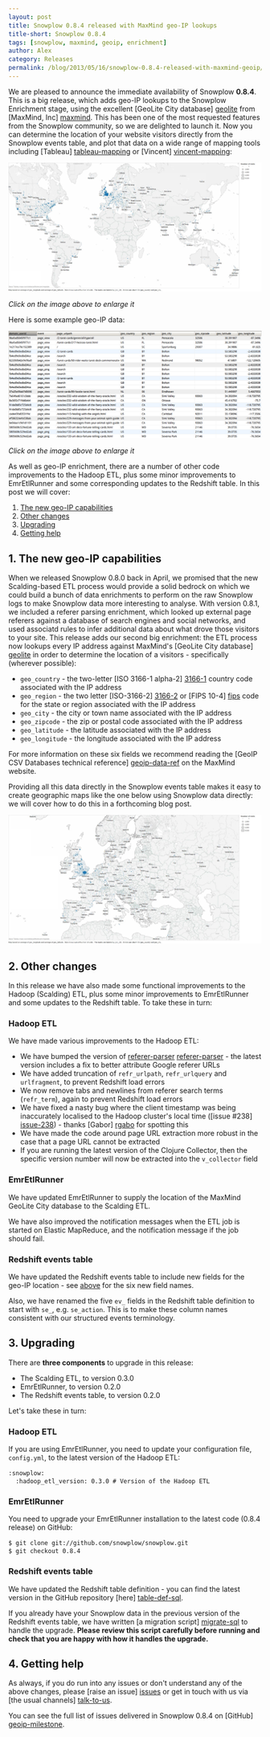 ```yaml
---
layout: post
title: Snowplow 0.8.4 released with MaxMind geo-IP lookups
title-short: Snowplow 0.8.4
tags: [snowplow, maxmind, geoip, enrichment]
author: Alex
category: Releases
permalink: /blog/2013/05/16/snowplow-0.8.4-released-with-maxmind-geoip/
---
```


We are pleased to announce the immediate availability of Snowplow **0.8.4**. This is a big release, which adds geo-IP lookups to the Snowplow Enrichment stage, using the excellent [GeoLite City database] [geolite] from [MaxMind, Inc] [maxmind]. This has been one of the most requested features from the Snowplow community, so we are delighted to launch it. Now you can determine the location of your website visitors directly from the Snowplow events table, and plot that data on a wide range of mapping tools including [Tableau] [tableau-mapping] or [Vincent] [vincent-mapping]:

<a href="/assets/img/blog/2013/05/pbz-global-visitors.jpg"><img src="/assets/img/blog/2013/05/pbz-global-visitors.jpg" /></a>

*Click on the image above to enlarge it*

Here is some example geo-IP data:

<a href="/assets/img/blog/2013/05/geoip-data.png"><img src="/assets/img/blog/2013/05/geoip-data.png" /></a>

*Click on the image above to enlarge it*

As well as geo-IP enrichment, there are a number of other code improvements to the Hadoop ETL, plus some minor improvements to EmrEtlRunner and some corresponding updates to the Redshift table. In this post we will cover:

1. [The new geo-IP capabilities](/blog/2013/05/16/snowplow-0.8.4-released-with-maxmind-geoip#geoip)
2. [Other changes](/blog/2013/05/16/snowplow-0.8.4-released-with-maxmind-geoip#other-changes)
3. [Upgrading](/blog/2013/05/16/snowplow-0.8.4-released-with-maxmind-geoip#upgrading)
4. [Getting help](/blog/2013/05/16/snowplow-0.8.4-released-with-maxmind-geoip#help)

<!--more-->

<h2><a name="geoip">1. The new geo-IP capabilities</a></h2>

When we released Snowplow 0.8.0 back in April, we promised that the new Scalding-based ETL process would provide a solid bedrock on which we could build a bunch of data enrichments to perform on the raw Snowplow logs to make Snowplow data more interesting to analyse. With version 0.8.1, we included a referer parsing enrichment, which looked up external page referers against a database of search engines and social networks, and used associatd rules to infer additional data about what drove those visitors to your site. This release adds our second big enrichment: the ETL process now lookups every IP address against MaxMind's [GeoLite City database] [geolite] in order to determine the location of a visitors - specifically (wherever possible):

* `geo_country` - the two-letter [ISO 3166-1 alpha-2] [3166-1] country code associated with the IP address
* `geo_region` -  the two letter [ISO-3166-2] [3166-2] or [FIPS 10-4] [fips] code for the state or region associated with the IP address
* `geo_city` - the city or town name associated with the IP address
* `geo_zipcode` - the zip or postal code associated with the IP address
* `geo_latitude` - the latitude associated with the IP address
* `geo_longitude` - the longitude associated with the IP address

For more information on these six fields we recommend reading the [GeoIP CSV Databases technical reference] [geoip-data-ref] on the MaxMind website.

Providing all this data directly in the Snowplow events table makes it easy to create geographic maps like the one below using Snowplow data directly: we will cover how to do this in a forthcoming blog post.

<a href="/assets/img/blog/2013/05/pbz-europe-visitors.jpg"><img src="/assets/img/blog/2013/05/pbz-europe-visitors.jpg" /></a>

<h2><a name="other-changes">2. Other changes</a></h2>

In this release we have also made some functional improvements to the Hadoop (Scalding) ETL, plus some minor improvements to EmrEtlRunner and some updates to the Redshift table. To take these in turn:

### Hadoop ETL

We have made various improvements to the Hadoop ETL:

* We have bumped the version of [referer-parser] [referer-parser] - the latest version includes a fix to better attribute Google referer URLs
* We have added truncation of `refr_urlpath`, `refr_urlquery` and `urlfragment`, to prevent Redshift load errors
* We now remove tabs and newlines from referer search terms (`refr_term`), again to prevent Redshift load errors
* We have fixed a nasty bug where the client timestamp was being inaccurately localised to the Hadoop cluster's local time ([issue #238] [issue-238]) - thanks [Gabor] [rgabo] for spotting this
* We have made the code around page URL extraction more robust in the case that a page URL cannot be extracted
* If you are running the latest version of the Clojure Collector, then the specific version number will now be extracted into the `v_collector` field

### EmrEtlRunner

We have updated EmrEtlRunner to supply the location of the MaxMind GeoLite City database to the Scalding ETL.

We have also improved the notification messages when the ETL job is started on Elastic MapReduce, and the notification message if the job should fail.

### Redshift events table

We have updated the Redshift events table to include new fields for the geo-IP location - see [above](#geoip) for the six new field names.

Also, we have renamed the five `ev_` fields in the Redshift table definition to start with `se_`, e.g. `se_action`. This is to make these column names consistent with our structured events terminology.

<h2><a name="upgrading">3. Upgrading</a></h2>

There are **three components** to upgrade in this release:

* The Scalding ETL, to version 0.3.0
* EmrEtlRunner, to version 0.2.0
* The Redshift events table, to version 0.2.0

Let's take these in turn:

### Hadoop ETL

If you are using EmrEtlRunner, you need to update your configuration file, `config.yml`, to the latest version of the Hadoop ETL:

	:snowplow:
	  :hadoop_etl_version: 0.3.0 # Version of the Hadoop ETL

### EmrEtlRunner

You need to upgrade your EmrEtlRunner installation to the latest code (0.8.4 release) on GitHub:

    $ git clone git://github.com/snowplow/snowplow.git
    $ git checkout 0.8.4

### Redshift events table

We have updated the Redshift table definition - you can find the latest version in the GitHub repository [here] [table-def-sql].

If you already have your Snowplow data in the previous version of the Redshift events table, we have written [a migration script] [migrate-sql] to handle the upgrade. **Please review this script carefully before running and check that you are happy with how it handles the upgrade.**

<h2><a name="help">4. Getting help</a></h2>

As always, if you do run into any issues or don't understand any of the above changes, please [raise an issue] [issues] or get in touch with us via [the usual channels] [talk-to-us].

You can see the full list of issues delivered in Snowplow 0.8.4 on [GitHub] [geoip-milestone].

[geolite]: http://dev.maxmind.com/geoip/legacy/geolite
[maxmind]: http://www.maxmind.com

[geoip-img]: /assets/img/blog/2013/05/geoip-data.png

[3166-1]: http://en.wikipedia.org/wiki/ISO_3166-1_alpha-2
[3166-2]: http://en.wikipedia.org/wiki/ISO_3166-2
[fips]: http://en.wikipedia.org/wiki/FIPS_10-4
[geoip-data-ref]: http://dev.maxmind.com/geoip/legacy/csv

[table-def-sql]: https://github.com/snowplow/snowplow/blob/master/4-storage/redshift-storage/sql/table-def.sql
[migrate-sql]: https://github.com/snowplow/snowplow/blob/master/4-storage/redshift-storage/sql/migrate_0.1.0_to_0.2.0.sql

[rgabo]: https://github.com/rgabo
[issue-238]: https://github.com/snowplow/snowplow/issues/238

[referer-parser]: https://github.com/snowplow/referer-parser

[issues]: https://github.com/snowplow/snowplow/issues
[talk-to-us]: https://github.com/snowplow/snowplow/wiki/Talk-to-us
[geoip-milestone]: https://github.com/snowplow/snowplow/issues?milestone=17&page=1&state=closed

[tableau-mapping]: http://kb.tableausoftware.com/articles/knowledgebase/mapping-basics
[vincent-mapping]: http://wrobstory.github.io/2013/04/python-maps-chloropleth.html
